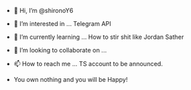 - 👋 Hi, I’m @shironoY6
- 👀 I’m interested in ... Telegram API
- 🌱 I’m currently learning ... How to stir shit like Jordan Sather
- 💞️ I’m looking to collaborate on ... 
- 📫 How to reach me ... TS account to be announced.

- You own nothing and you will be Happy!

<!---
shironoY6/shironoY6 is a ✨ special ✨ repository because its `README.md` (this file) appears on your GitHub profile.
You can click the Preview link to take a look at your changes.
--->
